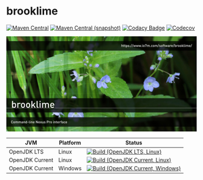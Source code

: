 brooklime
===

[![Maven Central](https://img.shields.io/maven-central/v/com.io7m.brooklime/com.io7m.brooklime.svg?style=flat-square)](http://search.maven.org/#search%7Cga%7C1%7Cg%3A%22com.io7m.brooklime%22)
[![Maven Central (snapshot)](https://img.shields.io/nexus/s/https/oss.sonatype.org/com.io7m.brooklime/com.io7m.brooklime.svg?style=flat-square)](https://oss.sonatype.org/content/repositories/snapshots/com/io7m/brooklime/)
[![Codacy Badge](https://img.shields.io/codacy/grade/6589f45ce9894044b13940a85aaf555c.svg?style=flat-square)](https://www.codacy.com/app/github_79/brooklime?utm_source=github.com&amp;utm_medium=referral&amp;utm_content=io7m/brooklime&amp;utm_campaign=Badge_Grade)
[![Codecov](https://img.shields.io/codecov/c/github/io7m/brooklime.svg?style=flat-square)](https://codecov.io/gh/io7m/brooklime)

![brooklime](./src/site/resources/brooklime.jpg?raw=true)

| JVM             | Platform | Status |
|-----------------|----------|--------|
| OpenJDK LTS     | Linux    | [![Build (OpenJDK LTS, Linux)](https://img.shields.io/github/workflow/status/io7m/brooklime/main-openjdk_lts-linux)](https://github.com/io7m/brooklime/actions?query=workflow%3Amain-openjdk_lts-linux) |
| OpenJDK Current | Linux    | [![Build (OpenJDK Current, Linux)](https://img.shields.io/github/workflow/status/io7m/brooklime/main-openjdk_current-linux)](https://github.com/io7m/brooklime/actions?query=workflow%3Amain-openjdk_current-linux)
| OpenJDK Current | Windows  | [![Build (OpenJDK Current, Windows)](https://img.shields.io/github/workflow/status/io7m/brooklime/main-openjdk_current-windows)](https://github.com/io7m/brooklime/actions?query=workflow%3Amain-openjdk_current-windows)

